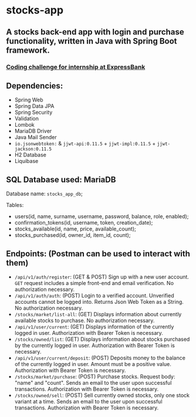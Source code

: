 # stocks-app
## A stocks back-end app with login and purchase functionality, written in Java with Spring Boot framework.

### [Coding challenge for internship at ExpressBank](https://drive.google.com/file/d/1G8OTfZFHv08KViywMyx7zm4k6QRb3oLT/view?usp=share_link)

## Dependencies:
* Spring Web
* Spring Data JPA
* Spring Security
* Validation
* Lombok
* MariaDB Driver
* Java Mail Sender
* ```io.jsonwebtoken:``` & ```jjwt-api:0.11.5``` + ```jjwt-impl:0.11.5``` + ```jjwt-jackson:0.11.5```
* H2 Database
* Liquibase

## SQL Database used: MariaDB
Database name: ```stocks_app_db```;

Tables:
* users(id, name, surname, username, password, balance, role, enabled);
* confirmation_tokens(id, username, token, creation_date);
* stocks_available(id, name, price, available_count);
* stocks_purchased(id, owner_id, item_id, count);

## Endpoints: (Postman can be used to interact with them)
* ```/api/v1/auth/register```: (GET & POST) Sign up with a new user account. ```GET``` request includes a simple front-end and email verification. No authorization necessary.
* ```/api/v1/auth/auth```: (POST) Login to a verified account. Unverified accounts cannot be logged into. Returns Json Web Token as a String. No authorization necessary.
* ```/stocks/market/list-all```: (GET) Displays information about currently available stocks to purchase. No authorization necessary.
* ```/api/v1/user/current```: (GET) Displays information of the currently logged in user. Authorization with Bearer Token is necessary.
* ```/stocks/owned/list```: (GET) Displays information about stocks purchased by the currently logged in user. Authorization with Bearer Token is necessary.
* ```/api/v1/user/current/deposit```: (POST) Deposits money to the balance of the currently logged in user. Amount must be a positive value. Authorization with Bearer Token is necessary.
* ```/stocks/market/purchase```: (POST) Purchase stocks. Request body: "name" and "count". Sends an email to the user upon successful transactions. Authorization with Bearer Token is necessary.
* ```/stocks/owned/sell```: (POST) Sell currently owned stocks, only one stock variant at a time. Sends an email to the user upon successful transactions. Authorization with Bearer Token is necessary.
